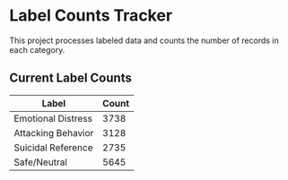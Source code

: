 # Label Counts Tracker

This project processes labeled data and counts the number of records in each category.

## Current Label Counts

| Label              | Count |
| ------------------ | ----- |
| Emotional Distress | 3738  |
| Attacking Behavior | 3128  |
| Suicidal Reference | 2735  |
| Safe/Neutral       | 5645  |
